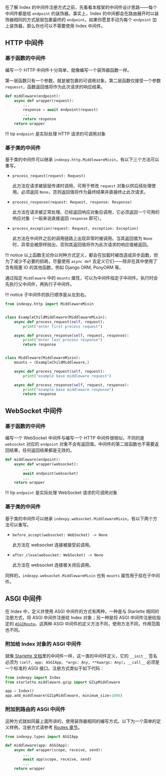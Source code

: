在了解 Index 的中间件注册方式之前，先看看本框架的中间件设计思路——每个中间件都是给 `endpoint` 的装饰器。事实上，Index 的中间都会在路由展开时以装饰器相同的方式层层包裹最终的 `endpoint`。如果你愿意手动为每个 `endpoint` 加上装饰器，那么你也可以不需要使用 Index 中间件。

## HTTP 中间件

### 基于函数的中间件

编写一个 HTTP 中间件十分简单，就像编写一个装饰器函数一样。

第一层函数只有一个参数，就是被包裹的可调用对象。第二层函数仅接受一个参数 `requesst`，函数返回值将作为此次请求的响应结果。

```python
def middleware(endpoint):
    async def wrapper(request):
        ...
        response = await endpoint(request)
        ...
        return response
    return wrapper
```

!!! tip
    `endpoint` 是实际处理 HTTP 请求的可调用对象

### 基于类的中间件

基于类的中间件可以继承 `indexpy.http.MiddlewareMixin`，有以下三个方法可以重写。

- `process_request(request: Request)`

    此方法在请求被层层传递时调用，可用于修改 `request` 对象以供后续处理使用。必须返回 `None`，否则返回值将作为最终结果并直接终止此次请求。

- `process_response(request: Request, response: Response)`

    此方法在请求被正常处理、已经返回响应对象后调用，它必须返回一个可用的响应对象（一般来说直接返回 `response` 即可）。

- `process_exception(request: Request, exception: Exception)`

    此方法在中间件之后的调用链路上出现异常时被调用。当其返回值为 `None` 时，异常会被原样抛出，否则其返回值将作为此次请求的响应值被返回。

!!! notice
    以上函数无论你以何种方式定义，都会在加载时被改造成异步函数，但为了减少不必要的损耗，尽量使用 `async def` 去定义它们——除非在其中使用了含有阻塞 IO 的其他函数，例如 Django ORM, PonyORM 等。

通过指定 `Middleware` 中的 `mounts` 属性，可以为中间件指定子中间件。执行时会先执行父中间件，再执行子中间件。

!!! notice
    子中间件的执行顺序是从左到右。

```python
from indexpy.http import MiddlewareMixin


class ExampleChildMiddleware(MiddlewareMixin):
    async def process_request(self, request):
        print("enter first process request")

    async def process_response(self, request, response):
        print("enter last process response")
        return response


class Middleware(MiddlewareMixin):
    mounts = (ExampleChildMiddleware,)

    async def process_request(self, request):
        print("example base middleware request")

    async def process_response(self, request, response):
        print("example base middleware response")
        return response
```

## WebSocket 中间件

### 基于函数的中间件

编写一个 WebSocket 中间件与编写一个 HTTP 中间件很相似，不同的是 `websocket` 对应的 `endpoint` 对象不会有返回值。中间件的第二层函数也不需要返回结果，任何返回结果都是无效的。

```python
def middleware(endpoint):
    async def wrapper(websocket):
        ...
        await endpoint(websocket)
        ...
    return wrapper
```

!!! tip
    `endpoint` 是实际处理 WebSocket 请求的可调用对象

### 基于类的中间件

基于类的中间件可以继承 `indexpy.websocket.MiddlewareMixin`，有以下两个方法可以重写。

- `before_accept(websocket: WebSocket) -> None`

    此方法在 websocket 连接被接受前调用。

- `after_close(websocket: WebSocket) -> None`

    此方法在 websocket 连接被关闭后调用。

同样的，`indexpy.websocket.MiddlewareMixin` 也有 `mounts` 属性用于挂在子中间件。

## ASGI 中间件

在 Index 中，定义并使用 ASGI 中间件的方式有两种，一种是与 Starlette 相同的注册方式，将 ASGI 中间件注册给 Index 对象；另一种是将 ASGI 中间件注册给指定的 [`ASGIRoute`](./route.md#asgiroute)。这两种 ASGI 中间件的定义方法不同，使用方法不同，作用范围也不同。

### 附加给 Index 对象的 ASGI 中间件

就像[ Starlette 文档](https://www.starlette.io/middleware/)里的中间件一样，这一类的中间件定义，它的 `__init__` 签名必须为 `(self, app: ASGIApp, *args: Any, **kwargs: Any)`，`__call__` 必须是一个标准的 ASGI 接口。注册方式类似于如下代码：

```python
from indexpy import Index
from starlette.middleware.gzip import GZipMiddleware

app = Index()
app.add_middleware(GZipMiddleware, minimum_size=1000)
```

### 附加到路由的 ASGI 中间件

这种方式就如同最上面所讲的，使用装饰器相同的编写方式。以下为一个简单的定义样例，注册方式请参考 [Routes 章节](./route.md#_10)。

```python
from indexpy.types import ASGIApp

def middleware(app: ASGIApp):
    async def wrapper(scope, receive, send):
        ...
        await app(scope, receive, send)
        ...
    return wrapper
```
